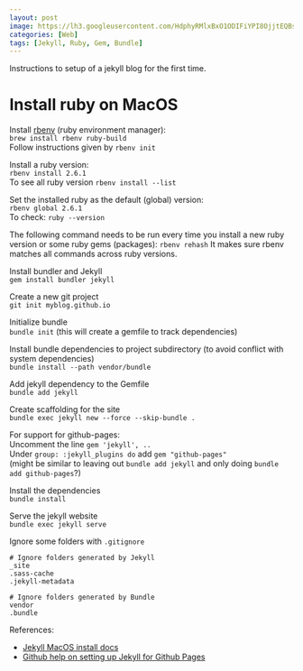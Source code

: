 ```yaml
---
layout: post
image: https://lh3.googleusercontent.com/HdphyRMlxBxO1ODIFiYPI8OjjtEQBsc2MUfwL5OC0msX84uje3rJ4Zed-zJXT_VkvfdudF5oMp44wF3swWR3zuiPWrAMBDcnRmDjRl_lvkq4837xmmjXPnl0N2z9jNWHlR7uz4W2fcs3qhsQrPFTu8zLbp36kflEaf7yJ8L6lp71GtyWG3Anu3_Ct7oVzEJHKZ5rKYhBoGA8ap_nq9eJbkxD0TSdyms7_07WQojQuh2ocK25pSb-ohYD-s6MNNteve0n8xCHyE-qspkKZrMZai4j_p1ExP_XcqSz4GYaISqiba9ZokmNoLzfY509Jh92pxWFHrzQCraBldCRHvD9AX48JIK-guw1WScsqZzz-NOi0lDfj2p9M1rtwF-BbhGm71_mZNGaxwrhPPUUVeEigMnNqOVRzBsxp_ZIHs_N1ujJbq1arBeDy61nzg4C8CDVIeM0DNRTLmOPwXM3GmuJpM_fNV0w2ZlMYssFg_RuA7Zm7KpFXzjzqSRc6PBZGtB7IskewK-lgY6lAAUDRHl3SJsrsDQ1YLrK-Jr-5d7a_xGDJgn9JQ5PH12RK-wrFTIXUZ-xdZ-cGgFKFkfvoOHtY4gPEK9nXaDz-ZMB0wPWmcQXrvjwlxFC9Q8-kw23kcZ4GkHMk5Dgb2avcXwpEjVYvRwH6QSO0YCjGmo3UxpK4x2xgoyf_m9_d3fUi1_pxiyoulD9e6mRcus7VkgqVpBRQdCT6g=w960-h489-no
categories: [Web]
tags: [Jekyll, Ruby, Gem, Bundle]
---
```

Instructions to setup of a jekyll blog for the first time.

# Install ruby on MacOS

Install [rbenv](https://github.com/rbenv/rbenv) (ruby environment manager):  
`brew install rbenv ruby-build`  
Follow instructions given by `rbenv init`  

Install a ruby version:  
`rbenv install 2.6.1`  
To see all ruby version `rbenv install --list`  

Set the installed ruby as the default (global) version:  
`rbenv global 2.6.1`  
To check: `ruby --version`  

The following command needs to be run every time you install a new ruby version or some ruby gems (packages):
`rbenv rehash`
It makes sure rbenv matches all commands across ruby versions.

Install bundler and Jekyll  
`gem install bundler jekyll`

Create a new git project  
`git init myblog.github.io`

Initialize bundle  
`bundle init` (this will create a gemfile to track dependencies)  

Install bundle dependencies to project subdirectory (to avoid conflict with system dependencies)  
`bundle install --path vendor/bundle`  

Add jekyll dependency to the Gemfile  
`bundle add jekyll`  

Create scaffolding for the site  
`bundle exec jekyll new --force --skip-bundle .`  

For support for github-pages:  
Uncomment the line `gem 'jekyll', ..`  
Under `group: :jekyll_plugins do` add `gem "github-pages"`  
(might be similar to leaving out `bundle add jekyll` and only doing `bundle add github-pages`?)  

Install the dependencies  
`bundle install`  

Serve the jekyll website  
`bundle exec jekyll serve`  

Ignore some folders with `.gitignore`  
```
# Ignore folders generated by Jekyll
_site
.sass-cache
.jekyll-metadata

# Ignore folders generated by Bundle
vendor
.bundle
```

References:  
- [Jekyll MacOS install docs](https://jekyllrb.com/docs/installation/macos/)  
- [Github help on setting up Jekyll for Github
Pages](https://help.github.com/articles/setting-up-your-github-pages-site-locally-with-jekyll/)  

